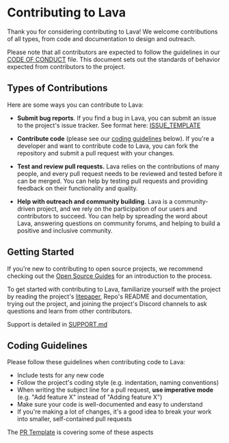 # Contributing to Lava
Thank you for considering contributing to Lava! We welcome contributions of all types, from code and documentation to design and outreach.

Please note that all contributors are expected to follow the guidelines in our [CODE OF CONDUCT](CODE_OF_CONDUCT.md) file. This document sets out the standards of behavior expected from contributors to the project.

## Types of Contributions
Here are some ways you can contribute to Lava:

* **Submit bug reports**. If you find a bug in Lava, you can submit an issue to the project's issue tracker. See format here: [ISSUE_TEMPLATE](ISSUE_TEMPLATE/ISSUE_TEMPLATE.md)

* **Contribute code** (please see our [coding guidelines](#coding-guidelines) below). If you're a developer and want to contribute code to Lava, you can fork the repository and submit a pull request with your changes.

* **Test and review pull requests.** Lava relies on the contributions of many people, and every pull request needs to be reviewed and tested before it can be merged. You can help by testing pull requests and providing feedback on their functionality and quality.

* **Help with outreach and community building**. Lava is a community-driven project, and we rely on the participation of our users and contributors to succeed. You can help by spreading the word about Lava, answering questions on community forums, and helping to build a positive and inclusive community.


## Getting Started
If you're new to contributing to open source projects, we recommend checking out the [Open Source Guides](https://opensource.guide/) for an introduction to the process.

To get started with contributing to Lava, familiarize yourself with the project by reading the project's [litepaper](https://lavanet.xyz/), Repo's README and documentation, trying out the project, and joining the project's Discord channels to ask questions and learn from other contributors.

Support is detailed in [SUPPORT.md](SUPPORT.md)

## Coding Guidelines
Please follow these guidelines when contributing code to Lava:

* Include tests for any new code
* Follow the project's coding style (e.g. indentation, naming conventions)
* When writing the subject line for a pull request, **use imperative mode** (e.g. "Add feature X" instead of "Adding feature X")
* Make sure your code is well-documented and easy to understand
* If you're making a lot of changes, it's a good idea to break your work into smaller, self-contained pull requests


The [PR Template](ISSUE_TEMPLATE/PULL_REQUEST_TEMPLATE.md) is covering some of these aspects